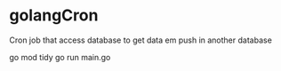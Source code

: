 # golangCron
Cron job that access database to get data em push in another database

go mod tidy
go run main.go
